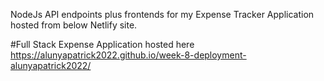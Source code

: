 NodeJs API endpoints plus frontends for my Expense Tracker Application hosted from below Netlify site.

#Full Stack Expense Application hosted here https://alunyapatrick2022.github.io/week-8-deployment-alunyapatrick2022/
